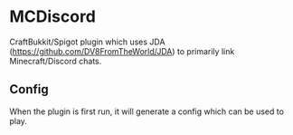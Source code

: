 # MCDiscord

CraftBukkit/Spigot plugin which uses JDA (https://github.com/DV8FromTheWorld/JDA) to primarily link Minecraft/Discord chats.

## Config
When the plugin is first run, it will generate a config which can be used to play.

